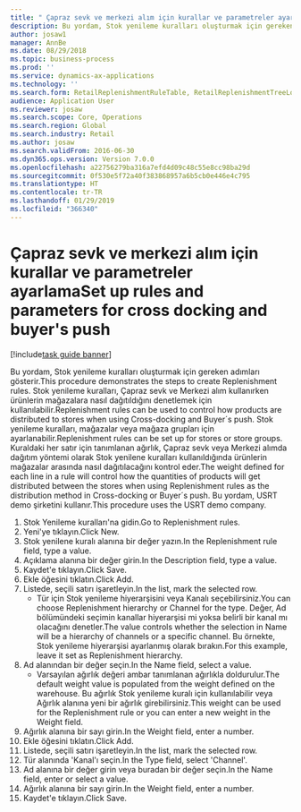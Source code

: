 ```yaml
---
title: " Çapraz sevk ve merkezi alım için kurallar ve parametreler ayarlama"
description: Bu yordam, Stok yenileme kuralları oluşturmak için gereken adımları gösterir.
author: josaw1
manager: AnnBe
ms.date: 08/29/2018
ms.topic: business-process
ms.prod: ''
ms.service: dynamics-ax-applications
ms.technology: ''
ms.search.form: RetailReplenishmentRuleTable, RetailReplenishmentTreeLookup
audience: Application User
ms.reviewer: josaw
ms.search.scope: Core, Operations
ms.search.region: Global
ms.search.industry: Retail
ms.author: josaw
ms.search.validFrom: 2016-06-30
ms.dyn365.ops.version: Version 7.0.0
ms.openlocfilehash: a22756279ba316a7efd4d09c48c55e8cc98ba29d
ms.sourcegitcommit: 0f530e5f72a40f383868957a6b5cb0e446e4c795
ms.translationtype: HT
ms.contentlocale: tr-TR
ms.lasthandoff: 01/29/2019
ms.locfileid: "366340"
---
```

# <a name="set-up-rules-and-parameters-for-cross-docking-and-buyers-push"></a><span data-ttu-id="42a95-103"> Çapraz sevk ve merkezi alım için kurallar ve parametreler ayarlama</span><span class="sxs-lookup"><span data-stu-id="42a95-103">Set up rules and parameters for cross docking and buyer's push</span></span>

[!include[task guide banner](../includes/task-guide-banner.md)]

<span data-ttu-id="42a95-104">Bu yordam, Stok yenileme kuralları oluşturmak için gereken adımları gösterir.</span><span class="sxs-lookup"><span data-stu-id="42a95-104">This procedure demonstrates the steps to create Replenishment rules.</span></span> <span data-ttu-id="42a95-105">Stok yenileme kuralları, Çapraz sevk ve Merkezi alım kullanırken ürünlerin mağazalara nasıl dağıtıldığını denetlemek için kullanılabilir.</span><span class="sxs-lookup"><span data-stu-id="42a95-105">Replenishment rules can be used to control how products are distributed to stores when using Cross-docking and Buyer´s push.</span></span> <span data-ttu-id="42a95-106">Stok yenileme kuralları, mağazalar veya mağaza grupları için ayarlanabilir.</span><span class="sxs-lookup"><span data-stu-id="42a95-106">Replenishment rules can be set up for stores or store groups.</span></span> <span data-ttu-id="42a95-107">Kuraldaki her satır için tanımlanan ağırlık, Çapraz sevk veya Merkezi alımda dağıtım yöntemi olarak Stok yenilene kuralları kullanıldığında ürünlerin mağazalar arasında nasıl dağıtılacağını kontrol eder.</span><span class="sxs-lookup"><span data-stu-id="42a95-107">The weight defined for each line in a rule will control how the quantities of products will get distributed between the stores when using Replenishment rules as the distribution method in Cross-docking or Buyer´s push.</span></span> <span data-ttu-id="42a95-108">Bu yordam, USRT demo şirketini kullanır.</span><span class="sxs-lookup"><span data-stu-id="42a95-108">This procedure uses the USRT demo company.</span></span>

1. <span data-ttu-id="42a95-109">Stok Yenileme kuralları'na gidin.</span><span class="sxs-lookup"><span data-stu-id="42a95-109">Go to Replenishment rules.</span></span>
2. <span data-ttu-id="42a95-110">Yeni'ye tıklayın.</span><span class="sxs-lookup"><span data-stu-id="42a95-110">Click New.</span></span>
3. <span data-ttu-id="42a95-111">Stok yenilene kuralı alanına bir değer yazın.</span><span class="sxs-lookup"><span data-stu-id="42a95-111">In the Replenishment rule field, type a value.</span></span>
4. <span data-ttu-id="42a95-112">Açıklama alanına bir değer girin.</span><span class="sxs-lookup"><span data-stu-id="42a95-112">In the Description field, type a value.</span></span>
5. <span data-ttu-id="42a95-113">Kaydet'e tıklayın.</span><span class="sxs-lookup"><span data-stu-id="42a95-113">Click Save.</span></span>
6. <span data-ttu-id="42a95-114">Ekle öğesini tıklatın.</span><span class="sxs-lookup"><span data-stu-id="42a95-114">Click Add.</span></span>
7. <span data-ttu-id="42a95-115">Listede, seçili satırı işaretleyin.</span><span class="sxs-lookup"><span data-stu-id="42a95-115">In the list, mark the selected row.</span></span>
    * <span data-ttu-id="42a95-116">Tür için Stok yenileme hiyerarşisini veya Kanalı seçebilirsiniz.</span><span class="sxs-lookup"><span data-stu-id="42a95-116">You can choose Replenishment hierarchy or Channel for the type.</span></span> <span data-ttu-id="42a95-117">Değer, Ad bölümündeki seçimin kanallar hiyerarşisi mi yoksa belirli bir kanal mı olacağını denetler.</span><span class="sxs-lookup"><span data-stu-id="42a95-117">The value controls whether the selection in Name will be a hierarchy of channels or a specific channel.</span></span>  <span data-ttu-id="42a95-118">Bu örnekte, Stok yenileme hiyerarşisi ayarlanmış olarak bırakın.</span><span class="sxs-lookup"><span data-stu-id="42a95-118">For this example, leave it set as Replenishment hierarchy.</span></span>  
8. <span data-ttu-id="42a95-119">Ad alanından bir değer seçin.</span><span class="sxs-lookup"><span data-stu-id="42a95-119">In the Name field, select a value.</span></span>
    * <span data-ttu-id="42a95-120">Varsayılan ağırlık değeri ambar tanımlanan ağırlıkla doldurulur.</span><span class="sxs-lookup"><span data-stu-id="42a95-120">The default weight value is populated from the weight defined on the warehouse.</span></span>  <span data-ttu-id="42a95-121">Bu ağırlık Stok yenileme kuralı için kullanılabilir veya Ağırlık alanına yeni bir ağırlık girebilirsiniz.</span><span class="sxs-lookup"><span data-stu-id="42a95-121">This weight can be used for the Replenishment rule or you can enter a new weight in the Weight field.</span></span>  
9. <span data-ttu-id="42a95-122">Ağırlık alanına bir sayı girin.</span><span class="sxs-lookup"><span data-stu-id="42a95-122">In the Weight field, enter a number.</span></span>
10. <span data-ttu-id="42a95-123">Ekle öğesini tıklatın.</span><span class="sxs-lookup"><span data-stu-id="42a95-123">Click Add.</span></span>
11. <span data-ttu-id="42a95-124">Listede, seçili satırı işaretleyin.</span><span class="sxs-lookup"><span data-stu-id="42a95-124">In the list, mark the selected row.</span></span>
12. <span data-ttu-id="42a95-125">Tür alanında 'Kanal'ı seçin.</span><span class="sxs-lookup"><span data-stu-id="42a95-125">In the Type field, select 'Channel'.</span></span>
13. <span data-ttu-id="42a95-126">Ad alanına bir değer girin veya buradan bir değer seçin.</span><span class="sxs-lookup"><span data-stu-id="42a95-126">In the Name field, enter or select a value.</span></span>
14. <span data-ttu-id="42a95-127">Ağırlık alanına bir sayı girin.</span><span class="sxs-lookup"><span data-stu-id="42a95-127">In the Weight field, enter a number.</span></span>
15. <span data-ttu-id="42a95-128">Kaydet'e tıklayın.</span><span class="sxs-lookup"><span data-stu-id="42a95-128">Click Save.</span></span>

